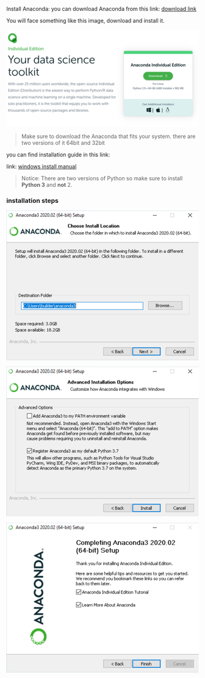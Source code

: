 
Install Anaconda: you can download Anaconda from this link: [download link](https://www.anaconda.com/products/individual)

You will face something like this image, download and install it.

![anaconda image](/images/anaconda_1.png)

> Make sure to download the Anaconda that fits your system. there are two versions of it 64bit and 32bit


you can find installation guide in this link:

link: [windows install manual](https://docs.anaconda.com/anaconda/install/windows/) 

> Notice: There are two versions of Python so make sure to install **Python 3** and **not** 2.

### installation steps

![anaconda image3](/images/win-install-destination.png)

![anaconda image2](/images/win-install-options.png)

![anaconda image1](/images/win-install-complete.png)


